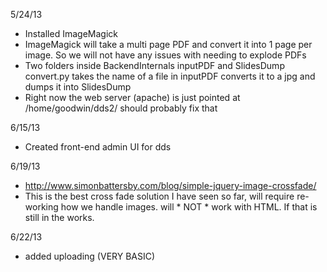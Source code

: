 5/24/13
  * Installed ImageMagick
  * ImageMagick will take a multi page PDF and convert it into 1 page per image. So we will not have any issues with needing to explode PDFs  
  * Two folders inside BackendInternals inputPDF and SlidesDump convert.py takes
    the name of a file in inputPDF converts it to a jpg and dumps it into SlidesDump  
  * Right now the web server (apache) is just pointed at /home/goodwin/dds2/
    should probably fix that  



6/15/13

  * Created front-end admin UI for dds


6/19/13

  * http://www.simonbattersby.com/blog/simple-jquery-image-crossfade/
  * This is the best cross fade solution I have seen so far, will require
    re-working how we handle images. will * NOT * work with HTML. If that is
    still in the works.


6/22/13

  * added uploading (VERY BASIC)
